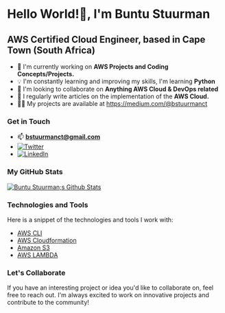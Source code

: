 # Hello World!👋, I'm Buntu Stuurman

##  AWS Certified Cloud Engineer, based in Cape Town (South Africa)

- 🚀 I'm currently working on **AWS Projects and Coding Concepts/Projects.**
- 💡 I'm constantly learning and improving my skills, I'm learning **Python**
- 👯 I'm looking to collaborate on **Anything AWS Cloud & DevOps related**
- 📝 I regularly write articles on the implementation of the **AWS Cloud.**
- 👨‍💻 My projects are available at https://medium.com/@bstuurmanct

### Get in Touch
- 📫 **bstuurmanct@gmail.com**
- [![Twitter](https://img.shields.io/badge/-Twitter-1DA1F2?style=flat-square&logo=twitter&logoColor=white)](https://twitter.com/buntus_)
- [![LinkedIn](https://img.shields.io/badge/-LinkedIn-0077B5?style=flat-square&logo=linkedin&logoColor=white)](https://linkedin.com/Buntu-Stuurman)

### My GitHub Stats
[![Buntu Stuurman;s Github Stats](https://github-readme-stats.vercel.app/api?username=yourusername&show_icons=true&theme=dark)](https://github.com/yourusername)

### Technologies and Tools
Here is a snippet of the technologies and tools I work with:
- [AWS CLI](https://aws.amazon.com/cli/)
- [AWS Cloudformation](https://docs.aws.amazon.com/AWSCloudFormation/latest/UserGuide/Welcome.html)
- [Amazon S3](https://aws.amazon.com/s3/)
- [AWS LAMBDA](https://aws.amazon.com/lambda/)

### Let's Collaborate
If you have an interesting project or idea you'd like to collaborate on, feel free to reach out. I'm always excited to work on innovative projects and contribute to the community!

<!---
buntu-s/buntu-s is a ✨ special ✨ repository because its `README.md` (this file) appears on your GitHub profile.
You can click the Preview link to take a look at your changes.
--->
